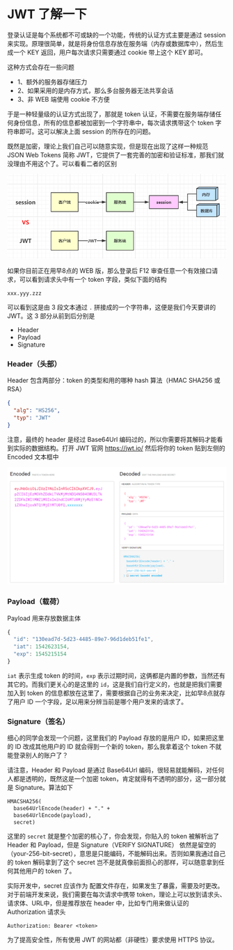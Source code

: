 # JWT 了解一下

登录认证是每个系统都不可或缺的一个功能，传统的认证方式主要是通过 session 来实现。原理很简单，就是将身份信息存放在服务端（内存或数据库中），然后生成一个 KEY 返回，用户每次请求只需要通过 cookie 带上这个 KEY 即可。

这种方式会存在一些问题

* 1、额外的服务器存储压力
* 2、如果采用的是内存方式，那么多台服务器无法共享会话
* 3、非 WEB 端使用 cookie 不方便

于是一种轻量级的认证方式出现了，那就是 token 认证，不需要在服务端存储任何身份信息，所有的信息都被加密到一个字符串中，每次请求携带这个 token 字符串即可。这可以解决上面 session 的所存在的问题。

既然是加密，理论上我们自己可以随意实现，但是现在出现了这样一种规范 JSON Web Tokens 简称 JWT，它提供了一套完善的加密和验证标准，那我们就没理由不用这个了。可以看看二者的区别

![1542709323690-9849.png](./1542709323690-9849.png)

如果你目前正在用早8点的 WEB 版，那么登录后 F12 审查任意一个有效接口请求，可以看到请求头中有一个 token 字段，类似下面的结构

```
xxx.yyy.zzz
```

可以看到这是由 3 段文本通过 `.` 拼接成的一个字符串，这便是我们今天要讲的 JWT。这 3 部分从前到后分别是

* Header
* Payload
* Signature

### Header（头部）

Header 包含两部分：token 的类型和用的哪种 hash 算法（HMAC SHA256 或 RSA）

```json
{
  "alg": "HS256",
  "typ": "JWT"
}
```

注意，最终的 header 是经过 Base64Url 编码过的，所以你需要将其解码才能看到实际的数据结构。打开 JWT 官网 https://jwt.io/ 然后将你的 token 贴到左侧的 Encoded 文本框中

![1542708257648-9864.png](./1542708257648-9864.png)

### Payload（载荷）

Payload 用来存放数据主体

```js
{
  "id": "130ead7d-5d23-4485-89e7-96d1deb51fe1",
  "iat": 1542623154,
  "exp": 1545215154
}
```

`iat` 表示生成 token 的时间，`exp` 表示过期时间，这俩都是内置的参数，当然还有其它的。而我们更关心的是这里的 `id`，这是我们自行定义的，也就是把我们需要加入到 token 的信息都放在这里了，需要根据自己的业务来决定，比如早8点就存了用户 ID 一个字段，足以用来分辨当前是哪个用户发来的请求了。

### Signature（签名）

细心的同学会发现一个问题，这里我们的 Payload 存放的是用户 ID，如果把这里的 ID 改成其他用户的 ID 就会得到一个新的 token，那么我拿着这个 token 不就能登录别人的账户了？

请注意，Header 和 Payload 是通过 Base64Url 编码，很轻易就能解码，对任何人都是透明的，既然这是一个加密 token，肯定就得有不透明的部分，这一部分就是 Signature。算法如下

```
HMACSHA256(
  base64UrlEncode(header) + "." +
  base64UrlEncode(payload),
  secret)
```

这里的 `secret` 就是整个加密的核心了，你会发现，你贴入的 token 被解析出了 Header 和 Payload，但是 Signature（VERIFY SIGNATURE） 依然是留空的（your-256-bit-secret），意思是只能编码，不能解码出来。否则如果我通过自己的 token 解码拿到了这个 secret 岂不是就真像前面担心的那样，可以随意拿到任何其他用户的 token 了。

实际开发中，secret 应该作为 配置文件存在，如果发生了暴露，需要及时更改。对于前端开发来说，我们需要在每次请求中携带 token，理论上可以放到请求头、请求体、URL中，但是推荐放在 header 中，比如专门用来做认证的 Authorization 请求头

```
Authorization: Bearer <token>
```

为了提高安全性，所有使用 JWT 的网站都（非硬性）要求使用 HTTPS 协议。